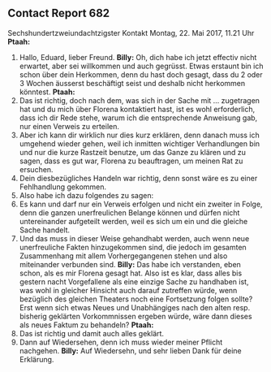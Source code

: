 ## Contact Report 682
Sechshundertzweiundachtzigster Kontakt
Montag, 22. Mai 2017, 11.21 Uhr
**Ptaah:**
1. Hallo, Eduard, lieber Freund.
**Billy:**
Oh, dich habe ich jetzt effectiv nicht erwartet, aber sei willkommen und auch gegrüsst. Etwas erstaunt bin ich schon über dein Herkommen, denn du hast doch gesagt, dass du 2 oder 3 Wochen äusserst beschäftigt seist und deshalb nicht herkommen könntest.
**Ptaah:**
2. Das ist richtig, doch nach dem, was sich in der Sache mit … zugetragen hat und du mich über Florena kontaktiert hast, ist es wohl erforderlich, dass ich dir Rede stehe, warum ich die entsprechende Anweisung gab, nur einen Verweis zu erteilen.
3. Aber ich kann dir wirklich nur dies kurz erklären, denn danach muss ich umgehend wieder gehen, weil ich inmitten wichtiger Verhandlungen bin und nur die kurze Rastzeit benutze, um das Ganze zu klären und zu sagen, dass es gut war, Florena zu beauftragen, um meinen Rat zu ersuchen.
4. Dein diesbezügliches Handeln war richtig, denn sonst wäre es zu einer Fehlhandlung gekommen.
5. Also habe ich dazu folgendes zu sagen:
6. Es kann und darf nur ein Verweis erfolgen und nicht ein zweiter in Folge, denn die ganzen unerfreulichen Belange können und dürfen nicht untereinander aufgeteilt werden, weil es sich um ein und die gleiche Sache handelt.
7. Und das muss in dieser Weise gehandhabt werden, auch wenn neue unerfreuliche Fakten hinzugekommen sind, die jedoch im gesamten Zusammenhang mit allem Vorhergegangenen stehen und also miteinander verbunden sind.
**Billy:**
Das habe ich verstanden, eben schon, als es mir Florena gesagt hat. Also ist es klar, dass alles bis gestern nacht Vorgefallene als eine einzige Sache zu handhaben ist, was wohl in gleicher Hinsicht auch darauf zutreffen würde, wenn bezüglich des gleichen Theaters noch eine Fortsetzung folgen sollte? Erst wenn sich etwas Neues und Unabhängiges nach den alten resp. bisherig geklärten Vorkommnissen ergeben würde, wäre dann dieses als neues Faktum zu behandeln?
**Ptaah:**
8. Das ist richtig und damit auch alles geklärt.
9. Dann auf Wiedersehen, denn ich muss wieder meiner Pflicht nachgehen.
**Billy:**
Auf Wiedersehn, und sehr lieben Dank für deine Erklärung.